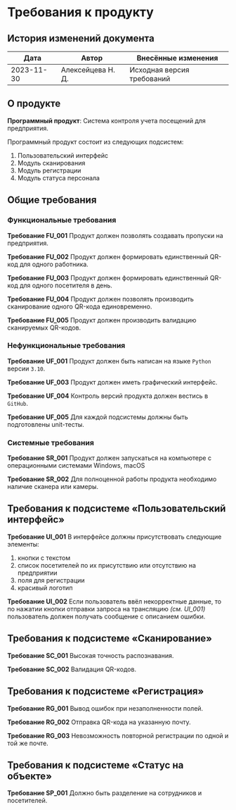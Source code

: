 # Требования к продукту

## История изменений документа

| Дата       | Автор             | Внесённые изменения                                          |
|------------|-------------------|--------------------------------------------------------------|
| 2023-11-30 | Алексейцева Н. Д. | Исходная версия требований                                   |

## О продукте

**Программный продукт**: Система контроля учета посещений для предприятия.

Программный продукт состоит из следующих подсистем:

1. Пользовательский интерфейс
2. Модуль сканирования
3. Модуль регистрации
4. Модуль статуса персонала

## Общие требования

### Функциональные требования

**Требование FU_001**
Продукт должен позволять создавать пропуски на предприятия.

**Требование FU_002**
Продукт должен формировать единственный QR-код для одного работника.

**Требование FU_003**
Продукт должен формировать единственный QR-код для одного посетителя в день.

**Требование FU_004**
Продукт должен позволять производить сканирование одного QR-кода единовременно.

**Требование FU_005**
Продукт должен производить валидацию сканируемых QR-кодов.


### Нефункциональные требования

**Требование UF_001**
Продукт должен быть написан на языке `Python` версии `3.10`.

**Требование UF_003**
Продукт должен иметь графический интерфейс.

**Требование UF_004**
Контроль версий продукта должен вестись в `GitHub`.

**Требование UF_005**
Для каждой подсистемы должны быть подготовлены unit-тесты.

### Системные требования

**Требование SR_001**
Продукт должен запускаться на компьютере с операционными системами Windows, macOS

**Требование SR_002**
Для полноценной работы продукта необходимо наличие сканера или камеры.

## Требования к подсистеме «Пользовательский интерфейс»

**Требование UI_001**
В интерфейсе должны присутствовать следующие элементы:

1. кнопки с текстом
2. список посетителей по их присутствию или отсутствию на предприятии
3. поля для регистрации
4. красивый логотип

**Требование UI_002**
Если пользователь ввёл некорректные данные, то по нажатии кнопки отправки запроса на трансляцию *(см. UI_001)*
пользователь должен получать сообщение с описанием ошибки.

## Требования к подсистеме «Сканирование»

**Требование SC_001**
Высокая точность распознавания.

**Требование SC_002**
Валидация QR-кодов.


## Требования к подсистеме «Регистрация»

**Требование RG_001**
Вывод ошибок при незаполненности полей.

**Требование RG_002**
Отправка QR-кода на указанную почту.

**Требование RG_003**
Невозможность повторной регистрации по одной и той же почте.


## Требования к подсистеме «Статус на объекте»

**Требование SP_001**
Должно быть разделение на сотрудников и посетителей.
